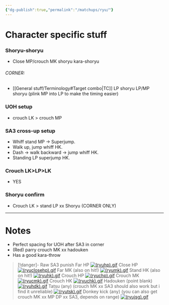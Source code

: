 ```yaml
---
{"dg-publish":true,"permalink":"/matchups/ryu/"}
---
```


# Character specific stuff
### Shoryu-shoryu
- Close MP/crouch MK shoryu kara-shoryu
###### CORNER: 
- [[General stuff/Terminology#Target combo\|TC]] LP shoryu LP/MP shoryu (plink MP into LP to make the timing easier)
### UOH setup
- crouch LK > crouch MP
### SA3 cross-up setup
- Whiff stand MP -> Superjump.
- Walk up, jump whiff HK.
- Dash -> walk backward -> jump whiff HK.
- Standing LP superjump HK.
### Crouch LK>LP>LK
- YES
### Shoryu confirm
- Crouch LK > stand LP xx Shoryu (CORNER ONLY)
***
# Notes
- Perfect spacing for UOH after SA3 in corner
- (Red) parry crouch MK xx hadouken
- Has a good kara-throw

> [!danger]- Raw SA3 punish
> Far HP
[![(ryuhp).gif](https://wiki.supercombo.gg/images/a/ae/%28ryuhp%29.gif)](https://wiki.supercombo.gg/w/File:(ryuhp).gif)
> Close HP
[![(ryuclosehp).gif](https://wiki.supercombo.gg/images/e/ea/%28ryuclosehp%29.gif)](https://wiki.supercombo.gg/w/File:(ryuclosehp).gif)
> Far MK (also on hit!)
[![(ryumk).gif](https://wiki.supercombo.gg/images/8/8a/%28ryumk%29.gif)](https://wiki.supercombo.gg/w/File:(ryumk).gif)
> Stand HK (also on hit!)
[![(ryuhk).gif](https://wiki.supercombo.gg/images/5/55/%28ryuhk%29.gif)](https://wiki.supercombo.gg/w/File:(ryuhk).gif)
> Crouch HP
[![(ryuchp).gif](https://wiki.supercombo.gg/images/4/48/%28ryuchp%29.gif)](https://wiki.supercombo.gg/w/File:(ryuchp).gif)
> Crouch MK
[![(ryucmk).gif](https://wiki.supercombo.gg/images/f/ff/%28ryucmk%29.gif)](https://wiki.supercombo.gg/w/File:(ryucmk).gif)
> Crouch HK
[![(ryuchk).gif](https://wiki.supercombo.gg/images/4/4f/%28ryuchk%29.gif)](https://wiki.supercombo.gg/w/File:(ryuchk).gif)
> Hadouken (point blank)
[![(ryuhdk).gif](https://wiki.supercombo.gg/images/0/0c/%28ryuhdk%29.gif)](https://wiki.supercombo.gg/w/File:(ryuhdk).gif)
> Tatsu (any) (crouch MK xx SA3 should also work but i find it unreliable)
[![(ryutsk).gif](https://wiki.supercombo.gg/images/f/f9/%28ryutsk%29.gif)](https://wiki.supercombo.gg/w/File:(ryutsk).gif)
> Donkey kick (any) (you can also get crouch MK xx MP DP xx SA3, depends on range)
[![(ryujsg).gif](https://wiki.supercombo.gg/images/4/4b/%28ryujsg%29.gif)](https://wiki.supercombo.gg/w/File:(ryujsg).gif)
